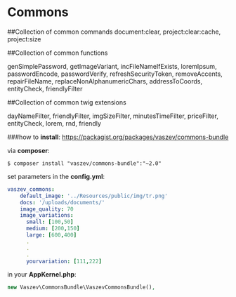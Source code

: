 # Commons

##Collection of common commands
document:clear, project:clear:cache, project:size

##Collection of common functions

genSimplePassword, getImageVariant, incFileNameIfExists, loremIpsum, passwordEncode, passwordVerify, refreshSecurityToken, removeAccents, repairFileName, replaceNonAlphanumericChars, addressToCoords, entityCheck, friendlyFilter

##Collection of common twig extensions

dayNameFilter, friendlyFilter, imgSizeFilter, minutesTimeFilter, priceFilter, entityCheck, lorem, rnd, friendly

###how to **install**:
https://packagist.org/packages/vaszev/commons-bundle

via **composer**:
```
$ composer install "vaszev/commons-bundle":"~2.0"
```

set parameters in the **config.yml**:
```yaml
vaszev_commons:
    default_image: '../Resources/public/img/tr.png'    
    docs: '/uploads/documents/'
    image_quality: 70
    image_variations:
      small: [100,50]
      medium: [200,150]
      large: [600,400]
      .
      .
      .
      yourvariation: [111,222]
```

in your **AppKernel.php**:
```php
new Vaszev\CommonsBundle\VaszevCommonsBundle(),
```
